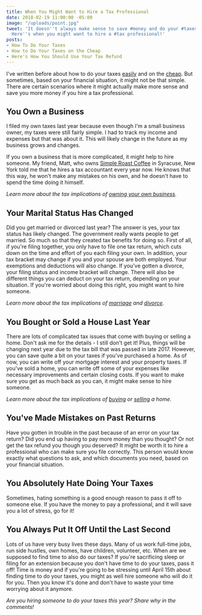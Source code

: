 ```yaml
---
title: When You Might Want to Hire a Tax Professional
date: 2018-02-19 11:00:00 -05:00
image: "/uploads/point.jpg"
tweet: 'It doesn''t always make sense to save #money and do your #taxes on your own.
  Here''s when you might want to hire a #tax professional!'
posts:
- How To Do Your Taxes
- How to Do Your Taxes on the Cheap
- Here's How You Should Use Your Tax Refund
---
```


I've written before about how to do your taxes [easily](https://www.maggiegermano.com/blog/how-to-do-your-taxes/) and on the [cheap](https://www.maggiegermano.com/blog/how-to-do-your-taxes-on-the-cheap/). But sometimes, based on your financial situation, it might not be that simple. There are certain scenarios where it might actually make more sense and save you more money if you hire a tax professional.

## You Own a Business

I filed my own taxes last year because even though I'm a small business owner, my taxes were still fairly simple. I had to track my income and expenses but that was about it. This will likely change in the future as my business grows and changes.

If you own a business that is more complicated, it might help to hire someone. My friend, Matt, who owns [Simple Roast Coffee](http://simpleroastcoffee.com/) in Syracuse, New York told me that he hires a tax accountant every year now. He knows that this way, he won't make any mistakes on his own, and he doesn't have to spend the time doing it himself.

*Learn more about the tax implications of [owning your own business](https://turbotax.intuit.com/tax-tips/small-business-taxes/starting-a-business/L7PBcAdVh).*

## Your Marital Status Has Changed

Did you get married or divorced last year? The answer is yes, your tax status has likely changed. The government really wants people to get married. So much so that they created tax benefits for doing so. First of all, if you're filing together, you only have to file one tax return, which cuts down on the time and effort of you each filing your own. In addition, your tax bracket may change if you and your spouse are both employed. Your exemptions and deductions will also change. If you've gotten a divorce, your filing status and income bracket will change. There will also be different things you can deduct on your tax return, depending on your situation. If you're worried about doing this right, you might want to hire someone.

*Learn more about the tax implications of [marriage](https://turbotax.intuit.com/tax-tips/marriage/7-tax-advantages-of-getting-married/L1XlLCh0m) and [divorce](https://blog.turbotax.intuit.com/deductions-and-credits/the-tax-implications-of-divorce-2-3564/).*

## You Bought or Sold a House Last Year

There are lots of complicated tax issues that come with buying or selling a home. Don't ask me for the details - I still don't get it! Plus, things will be changing next year due to the tax bill that was passed in late 2017. However, you can save quite a bit on your taxes if you've purchased a home. As of now, you can write off your mortgage interest and your property taxes. If you've sold a home, you can write off some of your expenses like necessary improvements and certain closing costs. If you want to make  sure you get as much back as you can, it might make sense to hire someone.

*Learn more about the tax implications of [buying](https://turbotax.intuit.com/tax-tips/home-ownership/buying-your-first-home/L5QxJLcQT) or [selling](https://www.hrblock.com/tax-center/filing/personal-tax-planning/buying-or-selling-a-house/) a home.*

## You've Made Mistakes on Past Returns

Have you gotten in trouble in the past because of an error on your tax return? Did you end up having to pay more money than you thought? Or not get the tax refund you though you deserved? It might be worth it to hire a professional who can make sure you file correctly. This person would know exactly what questions to ask, and which documents you need, based on your financial situation.

## You Absolutely Hate Doing Your Taxes

Sometimes, hating something is a good enough reason to pass it off to someone else. If you have the money to pay a professional, and it will save you a lot of stress, go for it!

## You Always Put It Off Until the Last Second

Lots of us have very busy lives these days. Many of us work full-time jobs, run side hustles, own homes, have children, volunteer, etc. When are we supposed to find time to also do our taxes? If you're sacrificing sleep or filing for an extension because you don't have time to do your taxes, pass it off! Time is money and if you're going to be stressing until April 15th about finding time to do your taxes, you might as well hire someone who will do it for you. Then you know it's done and don't have to waste your time worrying about it anymore.

*Are you hiring someone to do your taxes this year? Share why in the comments!*